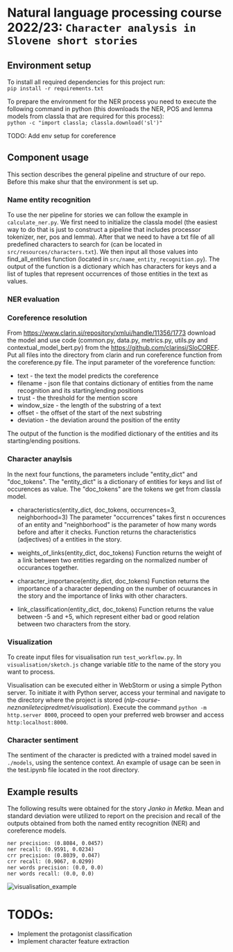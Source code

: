# Natural language processing course 2022/23: `Character analysis in Slovene short stories`

## Environment setup
To install all required dependencies for this project run: \
```pip install -r requirements.txt```

To prepare the environment for the NER process you need to execute the following command in python (this downloads the NER, POS and lemma models from classla that are required for this process): \
```python -c "import classla; classla.download('sl')"```

TODO: Add env setup for coreference

 <!-- Visualization and evaluation don't need any aditional libraries. -->

## Component usage
This section describes the general pipeline and structure of our repo. Before this make shur that the environment is set up.

### Name entity recognition
To use the ner pipeline for stories we can follow the example in `calculate_ner.py`. We first need to initialize the classla model (the easiest way to do that is just to construct a pipeline that includes processor tokenizer, ner, pos and lemma). After that we need to have a txt file of all predefined characters to search for (can be located in `src/resources/characters.txt`). We then input all those values into find_all_entities function (located in `src/name_entity_recognition.py`). The output of the function is a dictionary which has characters for keys and a list of tuples that represent occurrences of those entities in the text as values.
### NER evaluation

### Coreference resolution
From https://www.clarin.si/repository/xmlui/handle/11356/1773 download the model and use code (common.py, data.py, metrics.py, utils.py and contextual_model_bert.py) from the https://github.com/clarinsi/SloCOREF. Put all files into the directory from clarin and run coreference function from the coreference.py file. The input parameter of the voreference function:
* text - the text the model predicts the coreference
* filename - json file that contains dictionary of entities from the name recognition and its starting/ending positions
* trust - the threshold for the mention score
* window_size - the length of the substring of a text
* offset - the offset of the start of the next substring
* deviation - the deviation around the position of the entity

The output of the function is the modified dictionary of the entities and its starting/ending positions.

### Character anaylsis
In the next four functions, the parameters include "entity_dict" and "doc_tokens". The "entity_dict" is a dictionary of entities for keys and list of occurences as value. The "doc_tokens" are the tokens we get from classla model.

* characteristics(entity_dict, doc_tokens, occurrences=3, neighborhood=3)
The parameter "occurrences" takes first n occurences of an entity and "neighborhood" is the parameter of how many words before and after it checks. Function returns the characteristics (adjectives) of a entities in the story. 

* weights_of_links(entity_dict, doc_tokens)
Function returns the weight of a link between two entities regarding on the normalized number of occurances together.

* character_importance(entity_dict, doc_tokens)
Function returns the importance of a character depending on the number of ocuurances in the story and the importance of links with other characters.

* link_classification(entity_dict, doc_tokens)
Function returns the value between -5 and +5, which represent either bad or good relation between two characters from the story.

### Visualization
To create input files for visualisation run `test_workflow.py`. In `visualisation/sketch.js` change variable *title* to the name of the story you want to process.

Visualisation can be executed either in WebStorm or using a simple Python server.
To initiate it with Python server, access your terminal and navigate to the directory where the project is stored (*nlp-course-neznaniletecipredmet/visualisation*). Execute the command `python -m http.server 8000`, proceed to open your preferred web browser and access `http:localhost:8000`.

### Character sentiment
The sentiment of the character is predicted with a trained model saved in `./models`, using the sentence context. An example of usage can be seen in the test.ipynb file located in the root directory.

## Example results

The following results were obtained for the story *Janko in Metka*.
Mean and standard deviation were utilized to report on the precision and recall of the outputs obtained from both the named entity recognition (NER) and coreference models.
```
ner precision: (0.8084, 0.0457)
ner recall: (0.9591, 0.0234)
crr precision: (0.8039, 0.047)
crr recall: (0.9067, 0.0299)
ner words precision: (0.0, 0.0)
ner words recall: (0.0, 0.0)
```

![visualisation_example](visualisation/example/visualisation_example.png)  


# TODOs:
* Implement the protagonist classification
* Implement character feature extraction
